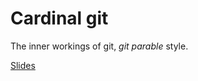 # Cardinal git

The inner workings of git, *git parable* style.

[Slides](http://juselius.github.io/cardinal-git)
